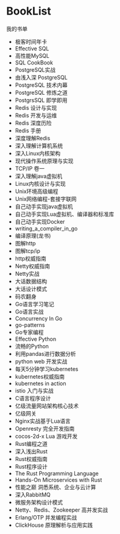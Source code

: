 # BookList
我的书单
- 极客时间年卡
- Effective SQL
- 高性能MySQL
- SQL CookBook
- PostgreSQL实战
- 由浅入深 PostgreSQL
- PostgreSQL 技术内幕
- PostgreSQL 修炼之道
- PostgrsSQL 即学即用
- Redis 设计与实现
- Redis 开发与运维
- Redis 深度历险
- Redis 手册
- 深度理解Redis
- 深入理解计算机系统
- 深入Linux内核架构
- 现代操作系统原理与实现
- TCP/IP 卷一
- 深入理解java虚拟机
- Linux内核设计与实现
- Unix环境高级编程
- Unix网络编程-套接字联网
- 自己动手实现java虚拟机
- 自己动手实现Lua虚拟机、编译器和标准库
- 自己动手实现Docker
- writing_a_compiler_in_go
- 编译原理(龙书)
- 图解http
- 图解tcp/ip
- http权威指南
- Netty权威指南
- Netty实战
- 大话数据结构
- 大话设计模式
- 码农翻身
- Go语言学习笔记
- Go语言实战
- Concurrency In Go
- go-patterns
- Go专家编程
- Effective Python
- 流畅的Python
- 利用pandas进行数据分析
- python web 开发实战
- 每天5分钟学习kubernetes
- kubernetes权威指南
- kubernetes in action
- istio 入门与实战
- C语言程序设计
- 亿级流量网站架构核心技术
- 亿级网关
- Nginx实战基于Lua语言
- Openresty 完全开发指南
- cocos-2d-x Lua 游戏开发
- Rust编程之道
- 深入浅出Rust
- Rust权威指南
- Rust程序设计
- The Rust Programming Language
- Hands-On Microservices with Rust
- 性能之巅 洞悉系统、企业与云计算
- 深入RabbitMQ
- 微服务架构设计模式
- Netty、Redis、Zookeeper 高并发实战
- Erlang/OTP 并发编程实战
- ClickHouse 原理解析与应用实践



